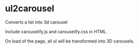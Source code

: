 # ul2carousel
Converts a list into 3d carousel

Include carouselify.js and carouselify.css in HTML. 

On load of the page, all ul will be transformed into 3D carousels.
